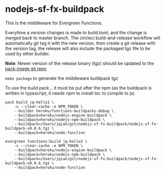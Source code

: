 # nodejs-sf-fx-buildpack

This is the middleware for Evergreen Functions.

Everytime a version changes is made to build.toml, and the change is merged back to master branch. The circleci build-and-release workflow will automatically git tag it with the new version, then create a git release with the version tag, the release will also include the packaged tgz file to be used by other builder.

**Note**: Newer version of the release binary (tgz) should be updated to the [pack-image git repo](https://github.com/heroku/pack-images)

`make package` to generate the middleware buildpack tgz 

To use the build pack... it must be put after the npm (as the buildpack is written in typescript, it needs npm to install tsc to compile to js)

```
pack build jq-hello1 \
	-v --clear-cache -e NPM_TOKEN \
	--builder heroku/functions-buildpacks-debug \
	--buildpack=heroku/nodejs-engine-buildpack \
	--buildpack=heroku/nodejs-npm-buildpack \
	--buildpack=/Users/jqian/git/nodejs-sf-fx-buildpack/nodejs-sf-fx-buildpack-v0.0.6.tgz \
	--buildpack=heroku/node-function 
  
evergreen functions:build jq-hello2 \
	-v --clear-cache -e NPM_TOKEN \
	--buildpack=heroku/nodejs-engine-buildpack \
	--buildpack=heroku/nodejs-npm-buildpack \
	--buildpack=/Users/jqian/git/nodejs-sf-fx-buildpack/nodejs-sf-fx-buildpack-v0.0.6.tgz \
	--buildpack=heroku/node-function
```


  
